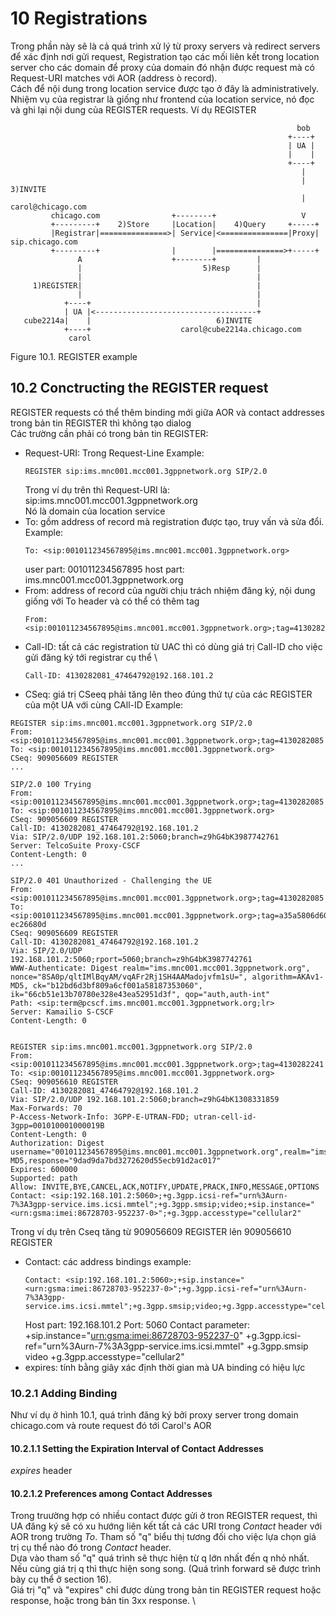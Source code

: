 # 10 Registrations
Trong phần này sẽ là cả quá trình xử lý từ proxy servers và redirect servers để xác định nơi gửi request, 
Registration tạo các mối liên kết trong location server cho các domain để proxy của domain đó nhận được request mà có Request-URI matches với AOR (address ò record). \
Cách để nội dung trong location service được tạo ở đây là administratively.
Nhiệm vụ của registrar là giống như frontend của location service, nó đọc và ghi lại nội dung của REGISTER requests.
Ví dụ REGISTER
```
                                                                bob
                                                              +----+
                                                              | UA |
                                                              |    |
                                                              +----+
                                                                 |
                                                                 |   3)INVITE
                                                                 |   carol@chicago.com
         chicago.com                +--------+                   V
         +---------+    2)Store     |Location|    4)Query     +-----+
         |Registrar|===============>| Service|<===============|Proxy|     sip.chicago.com
         +---------+                |        |===============>+-----+
               A                    +--------+         |
               |                           5)Resp      |
               |                                       |
     1)REGISTER|                                       |
               |                                       |
            +----+                                     |
            | UA |<------------------------------------+
   cube2214a|    |                            6)INVITE
            +----+                    carol@cube2214a.chicago.com
             carol
```
  Figure 10.1. REGISTER example

## 10.2 Conctructing the REGISTER request
REGISTER requests có thể thêm binding mới giữa AOR và contact addresses \
trong bản tin REGISTER thì không tạo dialog \
Các trường cần phải có trong bản tin REGISTER:
- Request-URI: Trong Request-Line
  Example: 
  ```
  REGISTER sip:ims.mnc001.mcc001.3gppnetwork.org SIP/2.0
  ```
  Trong ví dụ trên thì Request-URI là: sip:ims.mnc001.mcc001.3gppnetwork.org \
  Nó là domain của location service
- To: gồm address of record mà registration được tạo, truy vấn và sửa đổi. \
  Example:
  ```
  To: <sip:001011234567895@ims.mnc001.mcc001.3gppnetwork.org>
  ```
  user part: 001011234567895
  host part: ims.mnc001.mcc001.3gppnetwork.org
- From: address of record của người chịu trách nhiệm đăng ký, nội dung giống với To header và có thể có thêm tag
  ```
  From: <sip:001011234567895@ims.mnc001.mcc001.3gppnetwork.org>;tag=4130282085
  ```
- Call-ID: tất cả các registration từ UAC thì có dùng giá trị Call-ID cho việc gửi đăng ký tới registrar cụ thể \
  ```
  Call-ID: 4130282081_47464792@192.168.101.2
  ```
- CSeq: giá trị CSeeq phải tăng lên theo đúng thứ tự của các REGISTER của một UA với cùng CAll-ID
  Example:
```
REGISTER sip:ims.mnc001.mcc001.3gppnetwork.org SIP/2.0
From: <sip:001011234567895@ims.mnc001.mcc001.3gppnetwork.org>;tag=4130282085
To: <sip:001011234567895@ims.mnc001.mcc001.3gppnetwork.org>
CSeq: 909056609 REGISTER
...

SIP/2.0 100 Trying
From: <sip:001011234567895@ims.mnc001.mcc001.3gppnetwork.org>;tag=4130282085
To: <sip:001011234567895@ims.mnc001.mcc001.3gppnetwork.org>
CSeq: 909056609 REGISTER
Call-ID: 4130282081_47464792@192.168.101.2
Via: SIP/2.0/UDP 192.168.101.2:5060;branch=z9hG4bK3987742761
Server: TelcoSuite Proxy-CSCF
Content-Length: 0
... 

SIP/2.0 401 Unauthorized - Challenging the UE
From: <sip:001011234567895@ims.mnc001.mcc001.3gppnetwork.org>;tag=4130282085
To: <sip:001011234567895@ims.mnc001.mcc001.3gppnetwork.org>;tag=a35a5806d6040414c4d26ea88c1e71a0-ec26680d
CSeq: 909056609 REGISTER
Call-ID: 4130282081_47464792@192.168.101.2
Via: SIP/2.0/UDP 192.168.101.2:5060;rport=5060;branch=z9hG4bK3987742761
WWW-Authenticate: Digest realm="ims.mnc001.mcc001.3gppnetwork.org", nonce="8SA0p/qltIMlBqyAM/vqAFr2Rj1SH4AAMadojvfm1sU=", algorithm=AKAv1-MD5, ck="b12bd6d3bf809a6cf001a58187353060", ik="66cb51e13b70780e328e43ea52951d3f", qop="auth,auth-int"
Path: <sip:term@pcscf.ims.mnc001.mcc001.3gppnetwork.org;lr>
Server: Kamailio S-CSCF
Content-Length: 0


REGISTER sip:ims.mnc001.mcc001.3gppnetwork.org SIP/2.0
From: <sip:001011234567895@ims.mnc001.mcc001.3gppnetwork.org>;tag=4130282241
To: <sip:001011234567895@ims.mnc001.mcc001.3gppnetwork.org>
CSeq: 909056610 REGISTER
Call-ID: 4130282081_47464792@192.168.101.2
Via: SIP/2.0/UDP 192.168.101.2:5060;branch=z9hG4bK1308331859
Max-Forwards: 70
P-Access-Network-Info: 3GPP-E-UTRAN-FDD; utran-cell-id-3gpp=001010001000019B
Content-Length: 0
Authorization: Digest username="001011234567895@ims.mnc001.mcc001.3gppnetwork.org",realm="ims.mnc001.mcc001.3gppnetwork.org",uri="sip:ims.mnc001.mcc001.3gppnetwork.org",qop=auth,nonce="8SA0p/qltIMlBqyAM/vqAFr2Rj1SH4AAMadojvfm1sU=",nc=00000001,cnonce="4130282079",algorithm=AKAv1-MD5,response="9dad9da7bd3272620d55ecb91d2ac017"
Expires: 600000
Supported: path
Allow: INVITE,BYE,CANCEL,ACK,NOTIFY,UPDATE,PRACK,INFO,MESSAGE,OPTIONS
Contact: <sip:192.168.101.2:5060>;+g.3gpp.icsi-ref="urn%3Aurn-7%3A3gpp-service.ims.icsi.mmtel";+g.3gpp.smsip;video;+sip.instance="<urn:gsma:imei:86728703-952237-0>";+g.3gpp.accesstype="cellular2"
```
Trong ví dụ trên Cseq tăng từ 909056609 REGISTER lên 909056610 REGISTER
  - Contact: các address bindings
    example:
    ``` 
    Contact: <sip:192.168.101.2:5060>;+sip.instance="<urn:gsma:imei:86728703-952237-0>";+g.3gpp.icsi-ref="urn%3Aurn-7%3A3gpp-service.ims.icsi.mmtel";+g.3gpp.smsip;video;+g.3gpp.accesstype="cellular2"
    ```
    Host part: 192.168.101.2
    Port: 5060
    Contact parameter: +sip.instance="<urn:gsma:imei:86728703-952237-0>"
                       +g.3gpp.icsi-ref="urn%3Aurn-7%3A3gpp-service.ims.icsi.mmtel"
                       +g.3gpp.smsip
                       video
                       +g.3gpp.accesstype="cellular2"
 - expires: tính bằng giây xác định thời gian mà UA binding có hiệu lực
### 10.2.1 Adding Binding
Như ví dụ ở hình 10.1, quá trình đăng ký bởi proxy server trong domain chicago.com và route request đó tới Carol's AOR 
#### 10.2.1.1 Setting the Expiration Interval of Contact Addresses
*expires* header 
#### 10.2.1.2 Preferences among Contact Addresses
Trong truường hợp có nhiều contact được gửi ở tron REGISTER request, thì UA đăng ký sẽ có xu hướng liên kết tất cả các URI trong *Contact* header với AOR trong trường *To*. Tham số "q" biểu thị tương đối cho việc lựa chọn giá trị cụ thể nào đó trong *Contact* header. \
Dựa vào tham số "q" quá trình sẽ thực hiện từ q lớn nhất đến q nhỏ nhất. Nếu cùng giá trị q thì thực hiện song song. (Quá trình forward sẽ được trình bày cụ thể ở section 16). \
Giá trị "q" và "expires" chỉ được dùng trong bản tin REGISTER request hoặc response, hoặc trong bản tin 3xx response. \
